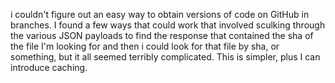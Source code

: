 i couldn't figure out an easy way to obtain versions of code on GitHub in branches. I found a few ways that could work that involved sculking
through the various JSON payloads to find the response that contained the sha of the file I'm looking for and then i could look for that file 
by sha, or something, but it all seemed terribly complicated. This is simpler, plus I can introduce caching. 

